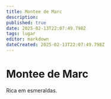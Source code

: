 ```yaml
---
title: Montee de Marc
description: 
published: true
date: 2025-02-13T22:07:49.798Z
tags: lugar
editor: markdown
dateCreated: 2025-02-13T22:07:49.798Z
---
```


# Montee de Marc
Rica em esmeraldas.